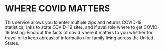 # WHERE COVID MATTERS

This service allows you to enter multiple zips and returns COVID-19 statistics, links to state COVID-19 sites, and if available where to get COVID-19 testing. Find out the facts of covid where it matters to you whether for travel or to keep abreast of information for family living across the United States.

